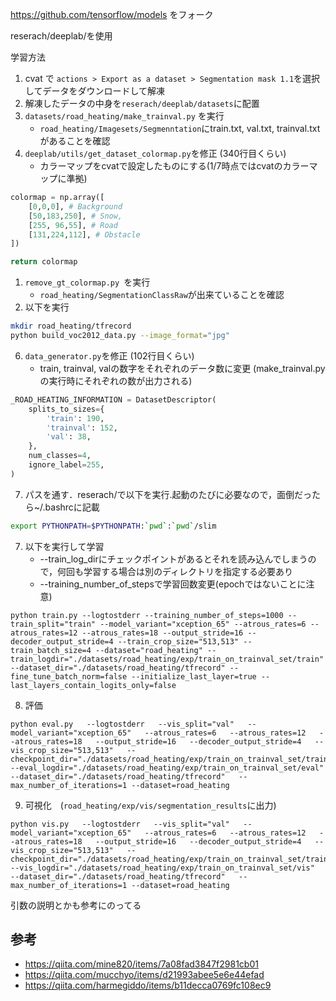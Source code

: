 https://github.com/tensorflow/models をフォーク

reserach/deeplab/を使用

学習方法
1. cvat で `actions > Export as a dataset > Segmentation mask 1.1`を選択してデータをダウンロードして解凍
1. 解凍したデータの中身を`reserach/deeplab/datasets`に配置
1. `datasets/road_heating/make_trainval.py` を実行
    - `road_heating/Imagesets/Segmenntation`にtrain.txt, val.txt, trainval.txtがあることを確認
1. `deeplab/utils/get_dataset_colormap.py`を修正 (340行目くらい)
    - カラーマップをcvatで設定したものにする(1/7時点ではcvatのカラーマップに準拠)
```python:get_dataset_colormap.py
colormap = np.array([
    [0,0,0], # Background
    [50,183,250], # Snow,
    [255, 96,55], # Road
    [131,224,112], # Obstacle
])

return colormap
```

1. `remove_gt_colormap.py `を実行
    - `road_heating/SegmentationClassRaw`が出来ていることを確認
1. 以下を実行
```bash
mkdir road_heating/tfrecord
python build_voc2012_data.py --image_format="jpg"
```
6. `data_generator.py`を修正 (102行目くらい)
    - train, trainval, valの数字をそれぞれのデータ数に変更 (make_trainval.pyの実行時にそれぞれの数が出力される)
```python:data_generator.py
_ROAD_HEATING_INFORMATION = DatasetDescriptor(
    splits_to_sizes={
        'train': 190,
        'trainval': 152,
        'val': 38,
    },
    num_classes=4,
    ignore_label=255,
)
```
7. パスを通す．reserach/で以下を実行.起動のたびに必要なので，面倒だったら~/.bashrcに記載
```bash
export PYTHONPATH=$PYTHONPATH:`pwd`:`pwd`/slim
```

7. 以下を実行して学習 
    - --train_log_dirにチェックポイントがあるとそれを読み込んでしまうので，何回も学習する場合は別のディレクトリを指定する必要あり
    - --training_number_of_stepsで学習回数変更(epochではないことに注意)

```
python train.py --logtostderr --training_number_of_steps=1000 --train_split="train" --model_variant="xception_65" --atrous_rates=6 --atrous_rates=12 --atrous_rates=18 --output_stride=16 --decoder_output_stride=4 --train_crop_size="513,513" --train_batch_size=4 --dataset="road_heating" --train_logdir="./datasets/road_heating/exp/train_on_trainval_set/train" --dataset_dir="./datasets/road_heating/tfrecord" --fine_tune_batch_norm=false --initialize_last_layer=true --last_layers_contain_logits_only=false
```
8.  評価
```
python eval.py   --logtostderr   --vis_split="val"   --model_variant="xception_65"   --atrous_rates=6   --atrous_rates=12   --atrous_rates=18   --output_stride=16   --decoder_output_stride=4   --vis_crop_size="513,513"   --checkpoint_dir="./datasets/road_heating/exp/train_on_trainval_set/train"   --eval_logdir="./datasets/road_heating/exp/train_on_trainval_set/eval"  --dataset_dir="./datasets/road_heating/tfrecord"   --max_number_of_iterations=1 --dataset=road_heating
```
9. 可視化　(`road_heating/exp/vis/segmentation_results`に出力)
```
python vis.py   --logtostderr   --vis_split="val"   --model_variant="xception_65"   --atrous_rates=6   --atrous_rates=12   --atrous_rates=18   --output_stride=16   --decoder_output_stride=4   --vis_crop_size="513,513"   --checkpoint_dir="./datasets/road_heating/exp/train_on_trainval_set/train"   --vis_logdir="./datasets/road_heating/exp/train_on_trainval_set/vis"  --dataset_dir="./datasets/road_heating/tfrecord"   --max_number_of_iterations=1 --dataset=road_heating
```

引数の説明とかも参考にのってる
## 参考
- https://qiita.com/mine820/items/7a08fad3847f2981cb01
- https://qiita.com/mucchyo/items/d21993abee5e6e44efad
- https://qiita.com/harmegiddo/items/b11decca0769fc108ec9
